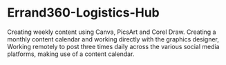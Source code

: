 # Errand360-Logistics-Hub
Creating weekly content using Canva, PicsArt and Corel Draw. Creating a monthly content calendar and working directly with the graphics designer, Working remotely to post three times daily across the various social media platforms, making use of a content calendar.
